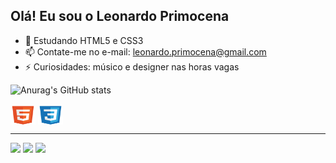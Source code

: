 ## Olá! Eu sou o Leonardo Primocena

- 🌱 Estudando HTML5 e CSS3
- 📫 Contate-me no e-mail: leonardo.primocena@gmail.com
- ⚡ Curiosidades: músico e designer nas horas vagas

![Anurag's GitHub stats](https://github-readme-stats.vercel.app/api?username=leonardoprimocena&show_icons=true&theme=algolia)
<br>
<br>
<img align="center" alt="Leo-HTML" height="30" width="40" src="https://raw.githubusercontent.com/devicons/devicon/master/icons/html5/html5-original.svg">
<img align="center" alt="Rafa-CSS" height="30" width="40" src="https://raw.githubusercontent.com/devicons/devicon/master/icons/css3/css3-original.svg">
<hr>
<div>
  <a href="https://instagram.com/oprimodocena_" target="_blank"><img src="https://img.shields.io/badge/-Instagram-%23E4405F?style=for-the-badge&logo=instagram&logoColor=white" target="_blank"></a>
  <a href = "mailto:leonardo.primocena@gmail.com"><img src="https://img.shields.io/badge/-Gmail-%23333?style=for-the-badge&logo=gmail&logoColor=white" target="_blank"></a>
  <a href="https://www.linkedin.com/in/leonardo-primocena-6449a8239/" target="_blank"><img src="https://img.shields.io/badge/-LinkedIn-%230077B5?style=for-the-badge&logo=linkedin&logoColor=white" target="_blank"></a>
</div>
<br>
